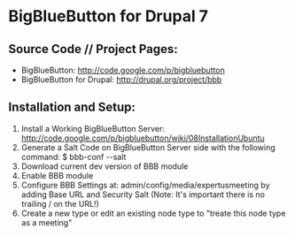# BigBlueButton for Drupal 7

## Source Code // Project Pages:
* BigBlueButton: http://code.google.com/p/bigbluebutton
* BigBlueButton for Drupal: http://drupal.org/project/bbb

## Installation and Setup:
1. Install a Working BigBlueButton Server: http://code.google.com/p/bigbluebutton/wiki/08InstallationUbuntu
2. Generate a Salt Code on BigBlueButton Server side with the following command: $ bbb-conf --salt
3. Download current dev version of BBB module 
4. Enable BBB module
5. Configure BBB Settings at: admin/config/media/expertusmeeting by adding Base URL and Security Salt (Note: It's important there is no trailing / on the URL!)
6. Create a new type or edit an existing node type to "treate this node type as a meeting"